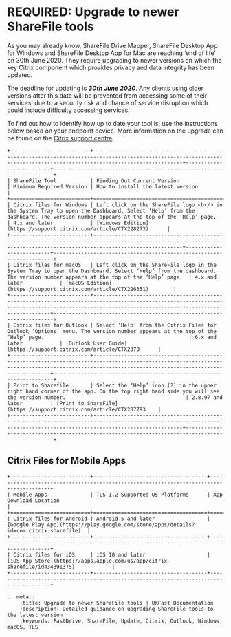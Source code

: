 # REQUIRED: Upgrade to newer ShareFile tools

As you may already know, ShareFile Drive Mapper, ShareFile Desktop App for Windows and ShareFile Desktop App for Mac are reaching ‘end of life’ on 30th June 2020. They require upgrading to newer versions on which the key Citrix component which provides privacy and data integrity has been updated.

The deadline for updating is **_30th June 2020_**. Any clients using older versions after this date will be prevented from accessing some of their services, due to a security risk and chance of service disruption which could include difficulty accessing services.

To find out how to identify how up to date your tool is, use the instructions below based on your endpoint device. More information on the upgrade can be found on the [Citrix support centre](https://support.citrix.com/article/CTX236104).


```eval_rst
+--------------------------+-------------------------------------------------------------------------------------------------------------------------------------------------------------------------+--------------------------+----------------------------------------------------------------------+
| ShareFile Tool           | Finding Out Current Version                                                                                                                                             | Minimum Required Version | How to install the latest version                                    | 
+==========================+=========================================================================================================================================================================+==========================+======================================================================+
| Citrix files for Windows | Left click on the ShareFile logo <br/> in the System Tray to open the Dashboard. Select ‘Help’ from the dashboard. The version number appears at the top of the ‘Help’ page.  | 4.x and later            | [Windows Edition](https://support.citrix.com/article/CTX228273)      |
+--------------------------+-------------------------------------------------------------------------------------------------------------------------------------------------------------------------+--------------------------+----------------------------------------------------------------------+
| Citrix files for macOS   | Left click on the ShareFile logo in the System Tray to open the Dashboard. Select ‘Help’ from the dashboard. The version number appears at the top of the ‘Help’ page.  | 4.x and later            | [macOS Edition](https://support.citrix.com/article/CTX226351)        |
+--------------------------+-------------------------------------------------------------------------------------------------------------------------------------------------------------------------+--------------------------+----------------------------------------------------------------------+
| Citrix files for Outlook | Select ‘Help’ from the Citrix Files for Outlook ‘Options’ menu. The version number appears at the top of the ‘Help’ page.                                               | 6.x and later            | [Outlook User Guide](https://support.citrix.com/article/CTX2370      |
+--------------------------+-------------------------------------------------------------------------------------------------------------------------------------------------------------------------+--------------------------+----------------------------------------------------------------------+
| Print to Sharefile       | Select the ‘Help’ icon (?) in the upper right hand corner of the app. On the top right hand side you will see the version number.                                       | 2.8.97 and later         | [Print to ShareFile](https://support.citrix.com/article/CTX207793    |
+--------------------------+-------------------------------------------------------------------------------------------------------------------------------------------------------------------------+--------------------------+----------------------------------------------------------------------+

```
## Citrix Files for Mobile Apps

```eval_rst
+--------------------------+-------------------------------------+----------------------------------------------------------------------------------------+
| Mobile Apps              | TLS 1.2 Supported OS Platforms      | App Download Location                                                                  | 
+==========================+=====================================+========================================================================================+
| Citrix files for Android | Android 5 and later                 | [Google Play App](https://play.google.com/store/apps/details?id=com.citrix.sharefile)  |
+--------------------------+-------------------------------------+----------------------------------------------------------------------------------------+
| Citrix files for iOS     | iOS 10 and later                    | [iOS App Store](https://apps.apple.com/us/app/citrix-sharefile/id434391375)            | 
+--------------------------+-------------------------------------+----------------------------------------------------------------------------------------+

```
 

```eval_rst
.. meta::
    :title: Upgrade to newer ShareFile tools | UKFast Documentation
    :description: Detailed guidance on upgrading ShareFile tools to the latest version 
    :keywords: FastDrive, ShareFile, Update, Citrix, Outlook, Windows, macOS, TLS
```
